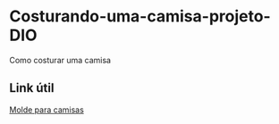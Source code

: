 # Costurando-uma-camisa-projeto-DIO
Como costurar uma camisa
## Link útil
[Molde para camisas](https://produto.mercadolivre.com.br/MLB-902207232-9-moldes-camiseta-masculina-gola-v-ou-careca-gabarito-_JM#position=1&search_layout=stack&type=item&tracking_id=683b59d6-5f47-465c-b9a3-65f37ea21802)
